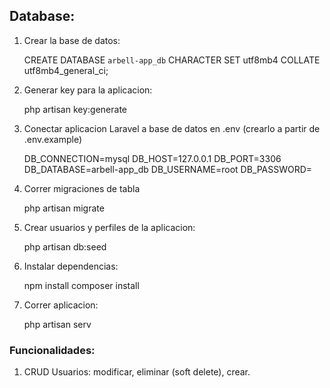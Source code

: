 ## Database:

1) Crear la base de datos:

    CREATE DATABASE `arbell-app_db` CHARACTER SET utf8mb4 COLLATE utf8mb4_general_ci;

2) Generar key para la aplicacion:

    php artisan key:generate

3) Conectar aplicacion Laravel a base de datos en .env (crearlo a partir de .env.example)

    DB_CONNECTION=mysql
    DB_HOST=127.0.0.1
    DB_PORT=3306
    DB_DATABASE=arbell-app_db
    DB_USERNAME=root
    DB_PASSWORD=

4) Correr migraciones de tabla

    php artisan migrate

5) Crear usuarios y perfiles de la aplicacion:

    php artisan db:seed

6) Instalar dependencias:

    npm install
    composer install

7) Correr aplicacion:

    php artisan serv



### Funcionalidades:

1) CRUD Usuarios: modificar, eliminar (soft delete), crear.


